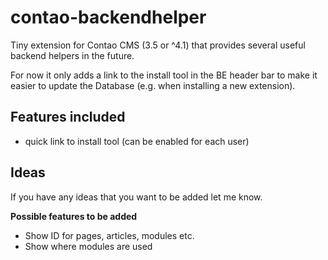 # contao-backendhelper

Tiny extension for Contao CMS (3.5 or ^4.1) that provides several useful backend helpers in the future.

For now it only adds a link to the install tool in the BE header bar to make it easier to update the Database (e.g. when installing a new extension).

## Features included
* quick link to install tool (can be enabled for each user)

## Ideas
If you have any ideas that you want to be added let me know.

**Possible features to be added**
* Show ID for pages, articles, modules etc.
* Show where modules are used
